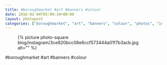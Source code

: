 ```yaml
---
title: #boroughmarket #art #banners #colour
date: 2016-02-04T05:09:34+00:00
layout: photopost
categories: ["boroughmarket", "art", "banners", "colour", "photos", "instagram"]
---
```


<figure class="photo photo--square">
  {% picture photo-square blog/instagram/3ce820bcc08e6ccf573444a01f7b3acb.jpg alt="" %}
</figure>

#boroughmarket #art #banners #colour
